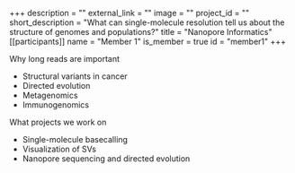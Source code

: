 +++
description = ""
external_link = ""
image = ""
project_id = ""
short_description = "What can single-molecule resolution tell us about the structure of genomes and populations?"
title = "Nanopore Informatics"
[[participants]]
    name = "Member 1"
    is_member = true
    id = "member1"
+++

Why long reads are important

- Structural variants in cancer
- Directed evolution
- Metagenomics
- Immunogenomics


What projects we work on

- Single-molecule basecalling
- Visualization of SVs
- Nanopore sequencing and directed evolution

